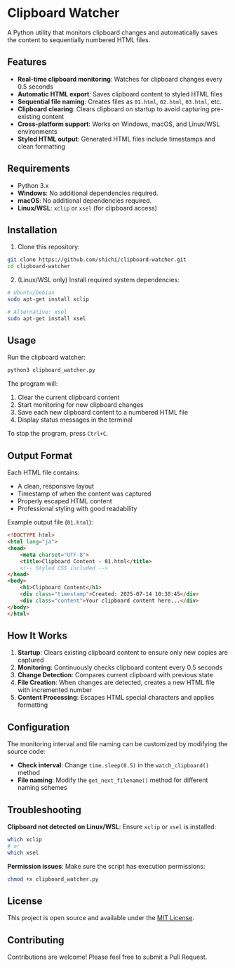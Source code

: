 # Clipboard Watcher

A Python utility that monitors clipboard changes and automatically saves the content to sequentially numbered HTML files.

## Features

- **Real-time clipboard monitoring**: Watches for clipboard changes every 0.5 seconds
- **Automatic HTML export**: Saves clipboard content to styled HTML files
- **Sequential file naming**: Creates files as `01.html`, `02.html`, `03.html`, etc.
- **Clipboard clearing**: Clears clipboard on startup to avoid capturing pre-existing content
- **Cross-platform support**: Works on Windows, macOS, and Linux/WSL environments
- **Styled HTML output**: Generated HTML files include timestamps and clean formatting

## Requirements

- Python 3.x
- **Windows**: No additional dependencies required.
- **macOS**: No additional dependencies required.
- **Linux/WSL**: `xclip` or `xsel` (for clipboard access)

## Installation

1. Clone this repository:
```bash
git clone https://github.com/shichi/clipboard-watcher.git
cd clipboard-watcher
```

2. (Linux/WSL only) Install required system dependencies:
```bash
# Ubuntu/Debian
sudo apt-get install xclip

# Alternative: xsel
sudo apt-get install xsel
```

## Usage

Run the clipboard watcher:
```bash
python3 clipboard_watcher.py
```

The program will:
1. Clear the current clipboard content
2. Start monitoring for new clipboard changes
3. Save each new clipboard content to a numbered HTML file
4. Display status messages in the terminal

To stop the program, press `Ctrl+C`.

## Output Format

Each HTML file contains:
- A clean, responsive layout
- Timestamp of when the content was captured
- Properly escaped HTML content
- Professional styling with good readability

Example output file (`01.html`):
```html
<!DOCTYPE html>
<html lang="ja">
<head>
    <meta charset="UTF-8">
    <title>Clipboard Content - 01.html</title>
    <!-- Styled CSS included -->
</head>
<body>
    <h1>Clipboard Content</h1>
    <div class="timestamp">Created: 2025-07-14 10:30:45</div>
    <div class="content">Your clipboard content here...</div>
</body>
</html>
```

## How It Works

1. **Startup**: Clears existing clipboard content to ensure only new copies are captured
2. **Monitoring**: Continuously checks clipboard content every 0.5 seconds
3. **Change Detection**: Compares current clipboard with previous state
4. **File Creation**: When changes are detected, creates a new HTML file with incremented number
5. **Content Processing**: Escapes HTML special characters and applies formatting

## Configuration

The monitoring interval and file naming can be customized by modifying the source code:

- **Check interval**: Change `time.sleep(0.5)` in the `watch_clipboard()` method
- **File naming**: Modify the `get_next_filename()` method for different naming schemes

## Troubleshooting

**Clipboard not detected on Linux/WSL**: Ensure `xclip` or `xsel` is installed:
```bash
which xclip
# or
which xsel
```

**Permission issues**: Make sure the script has execution permissions:
```bash
chmod +x clipboard_watcher.py
```

## License

This project is open source and available under the [MIT License](LICENSE).

## Contributing

Contributions are welcome! Please feel free to submit a Pull Request.
